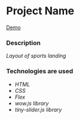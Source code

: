 # Project Name

[Demo](https://mysterious25.github.io/sports-app-landing/src/index.html)

### Description

*Layout of sports landing*

### Technologies are used

- *HTML*
- *CSS*
- *Flex*
- *wow.js library*
- *tiny-slider.js library*

